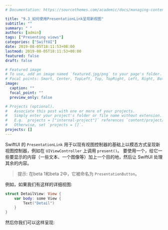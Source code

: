 ```yaml
---
# Documentation: https://sourcethemes.com/academic/docs/managing-content/

title: "9.3_如何使用PresentationLink呈现新视图"
subtitle: ""
summary: " "
authors: [admin]
tags: ["Presenting views"]
categories: ["SwiftUI"]
date: 2019-08-05T18:11:53+08:00
lastmod: 2019-08-05T18:11:53+08:00
featured: false
draft: false

# Featured image
# To use, add an image named `featured.jpg/png` to your page's folder.
# Focal points: Smart, Center, TopLeft, Top, TopRight, Left, Right, BottomLeft, Bottom, BottomRight.
image:
  caption: ""
  focal_point: ""
  preview_only: false

# Projects (optional).
#   Associate this post with one or more of your projects.
#   Simply enter your project's folder or file name without extension.
#   E.g. `projects = ["internal-project"]` references `content/project/deep-learning/index.md`.
#   Otherwise, set `projects = []`.
projects: []
---
```

<!-- more -->
SwiftUI 的 `PresentationLink` 用于以现有视图控制器的基础上以模态方式呈现新视图控制器，例如在 `UIViewController` 上调用 `present()`。 要使用一个，给它一些要显示的内容（一些文本、一个图像等）加上一个目的地，然后让 SwiftUI 处理其余的内容。

> 提示: 在beta 1和beta 2中，它被命名为 `PresentationButton`。

例如，如果我们有这样的详细视图:
```swift
struct DetailView: View {
    var body: some View {
        Text("Detail")
    }
}
```
然后你我们可以这样呈现:
```swift

```